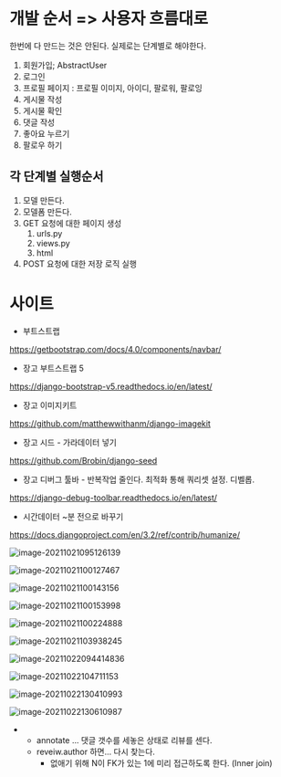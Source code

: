 #  개발 순서 => 사용자 흐름대로

한번에 다 만드는 것은 안된다. 실제로는 단계별로 해야한다. 

1. 회원가입; AbstractUser
2. 로그인
3. 프로필 페이지 : 프로필 이미지, 아이디, 팔로워, 팔로잉
4. 게시물 작성
5. 게시물 확인
6. 댓글 작성
7. 좋아요 누르기
8. 팔로우 하기



## 각 단계별 실행순서

1. 모델 만든다.
2. 모델폼 만든다.
3. GET 요청에 대한 페이지 생성
   1. urls.py
   2. views.py
   3. html
4. POST 요청에 대한 저장 로직 실행

# 사이트

- 부트스트랩

https://getbootstrap.com/docs/4.0/components/navbar/

- 장고 부트스트랩 5

https://django-bootstrap-v5.readthedocs.io/en/latest/

- 장고 이미지키트

https://github.com/matthewwithanm/django-imagekit

- 장고 시드 - 가라데이터 넣기

https://github.com/Brobin/django-seed

- 장고 디버그 툴바 - 반복작업 줄인다. 최적화 통해 쿼리셋 설정. 디벨롭.

https://django-debug-toolbar.readthedocs.io/en/latest/

- 시간데이터 ~분 전으로 바꾸기

https://docs.djangoproject.com/en/3.2/ref/contrib/humanize/













![image-20211021095126139](/Users/euijinpang/TIL/django/개발순서.assets/image-20211021095126139.png)

![image-20211021100127467](/Users/euijinpang/TIL/django/개발순서.assets/image-20211021100127467.png)

![image-20211021100143156](/Users/euijinpang/TIL/django/개발순서.assets/image-20211021100143156.png)

![image-20211021100153998](/Users/euijinpang/TIL/django/개발순서.assets/image-20211021100153998.png)

![image-20211021100224888](/Users/euijinpang/TIL/django/개발순서.assets/image-20211021100224888.png)

![image-20211021103938245](/Users/euijinpang/TIL/django/개발순서.assets/image-20211021103938245.png)

![image-20211022094414836](/Users/euijinpang/TIL/django/개발순서.assets/image-20211022094414836.png)

![image-20211022104711153](/Users/euijinpang/TIL/django/개발순서.assets/image-20211022104711153.png)

![image-20211022130410993](/Users/euijinpang/TIL/django/개발순서.assets/image-20211022130410993.png)

![image-20211022130610987](/Users/euijinpang/TIL/django/개발순서.assets/image-20211022130610987.png)

- 
  - annotate ... 댓글 갯수를 세놓은 상태로 리뷰를 센다.
  - reveiw.author 하면... 다시 찾는다.
    - 없애기 위해 N이 FK가 있는 1에 미리 접근하도록 한다. (Inner join)

